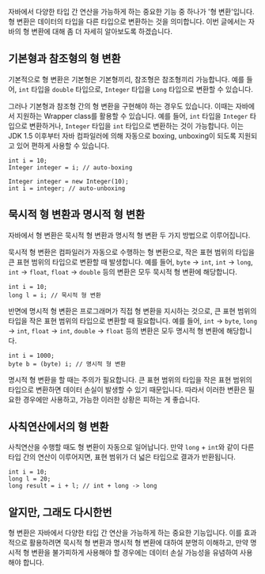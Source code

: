 자바에서 다양한 타입 간 연산을 가능하게 하는 중요한 기능 중 하나가 '형 변환'입니다. 형 변환은 데이터의 타입을 다른 타입으로 변환하는 것을 의미합니다. 이번 글에서는 자바의 형 변환에 대해 좀 더 자세히 알아보도록 하겠습니다.

## 기본형과 참조형의 형 변환

기본적으로 형 변환은 기본형은 기본형끼리, 참조형은 참조형끼리 가능합니다. 예를 들어, `int` 타입을 `double` 타입으로, `Integer` 타입을 `Long` 타입으로 변환할 수 있습니다.

그러나 기본형과 참조형 간의 형 변환을 구현해야 하는 경우도 있습니다. 이때는 자바에서 지원하는 Wrapper class를 활용할 수 있습니다. 예를 들어, `int` 타입을 `Integer` 타입으로 변환하거나, `Integer` 타입을 `int` 타입으로 변환하는 것이 가능합니다. 이는 JDK 1.5 이후부터 자바 컴파일러에 의해 자동으로 boxing, unboxing이 되도록 지원되고 있어 편하게 사용할 수 있습니다.

```
int i = 10;
Integer integer = i; // auto-boxing

Integer integer = new Integer(10);
int i = integer; // auto-unboxing
```

## 묵시적 형 변환과 명시적 형 변환

자바에서 형 변환은 묵시적 형 변환과 명시적 형 변환 두 가지 방법으로 이루어집니다.

묵시적 형 변환은 컴파일러가 자동으로 수행하는 형 변환으로, 작은 표현 범위의 타입을 큰 표현 범위의 타입으로 변환할 때 발생합니다. 예를 들어, `byte` -> `int`, `int` -> `long`, `int` -> `float`, `float` -> `double` 등의 변환은 모두 묵시적 형 변환에 해당합니다.

```
int i = 10;
long l = i; // 묵시적 형 변환
```

반면에 명시적 형 변환은 프로그래머가 직접 형 변환을 지시하는 것으로, 큰 표현 범위의 타입을 작은 표현 범위의 타입으로 변환할 때 필요합니다. 예를 들어, `int` -> `byte`, `long` -> `int`, `float` -> `int`, `double` -> `float` 등의 변환은 모두 명시적 형 변환에 해당합니다.

```
int i = 1000;
byte b = (byte) i; // 명시적 형 변환
```

명시적 형 변환을 할 때는 주의가 필요합니다. 큰 표현 범위의 타입을 작은 표현 범위의 타입으로 변환하면 데이터 손실이 발생할 수 있기 때문입니다. 따라서 이러한 변환은 필요한 경우에만 사용하고, 가능한 이러한 상황은 피하는 게 좋습니다.

## 사칙연산에서의 형 변환

사칙연산을 수행할 때도 형 변환이 자동으로 일어납니다. 만약 `long` + `int`와 같이 다른 타입 간의 연산이 이루어지면, 표현 범위가 더 넓은 타입으로 결과가 반환됩니다.

```
int i = 10;
long l = 20;
long result = i + l; // int + long -> long
```

## 알지만, 그래도 다시한번

형 변환은 자바에서 다양한 타입 간 연산을 가능하게 하는 중요한 기능입니다. 이를 효과적으로 활용하려면 묵시적 형 변환과 명시적 형 변환에 대하여 분명히 이해하고, 만약 명시적 형 변환을 불가피하게 사용해야 할 경우에는 데이터 손실 가능성을 유념하여 사용해야 합니다.